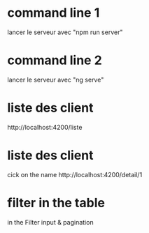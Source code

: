 # command line 1
lancer le serveur avec "npm run server"

# command line 2
lancer le serveur avec "ng serve"

# liste des client
http://localhost:4200/liste


# liste des client
cick on the name
http://localhost:4200/detail/1

# filter in the table
in the Filter input & pagination